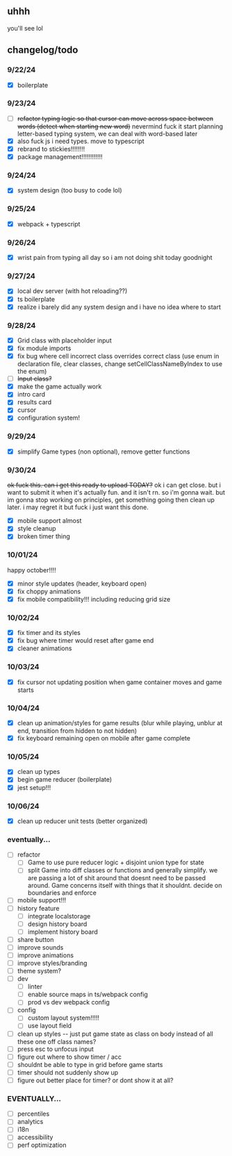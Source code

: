 ## uhhh

you'll see lol

## changelog/todo
### 9/22/24
- [x] boilerplate

### 9/23/24
- [ ] ~~refactor typing logic so that cursor can move across space between words (detect when starting new word)~~ nevermind fuck it start planning letter-based typing system, we can deal with word-based later
- [x] also fuck js i need types. move to typescript
- [x] rebrand to stickies!!!!!!!!
- [x] package management!!!!!!!!!!!!

### 9/24/24
- [x] system design (too busy to code lol)

### 9/25/24
- [x] webpack + typescript

### 9/26/24
- [x] wrist pain from typing all day so i am not doing shit today goodnight

### 9/27/24
- [x] local dev server (with hot reloading??)
- [x] ts boilerplate
- [x] realize i barely did any system design and i have no idea where to start

### 9/28/24
- [x] Grid class with placeholder input
- [x] fix module imports
- [x] fix bug where cell incorrect class overrides correct class (use enum in declaration file, clear classes, change setCellClassNameByIndex to use the enum)
- [ ] ~~Input class?~~
- [x] make the game actually work
- [x] intro card
- [x] results card
- [x] cursor
- [x] configuration system!

### 9/29/24
- [x] simplify Game types (non optional), remove getter functions

### 9/30/24
~~ok fuck this. can i get this ready to upload TODAY?~~
ok i can get close. but i want to submit it when it's actually fun. and it isn't rn.
so i'm gonna wait. but im gonna stop working on principles, get something going
then clean up later. i may regret it but fuck i just want this done.
- [x] mobile support almost
- [x] style cleanup
- [x] broken timer thing

### 10/01/24
happy october!!!!
- [x] minor style updates (header, keyboard open)
- [x] fix choppy animations
- [x] fix mobile compatibility!!! including reducing grid size

### 10/02/24
- [x] fix timer and its styles
- [x] fix bug where timer would reset after game end
- [x] cleaner animations

### 10/03/24
- [x] fix cursor not updating position when game container moves and game starts

### 10/04/24
- [x] clean up animation/styles for game results (blur while playing, unblur at end, transition from hidden to not hidden)
- [x] fix keyboard remaining open on mobile after game complete

### 10/05/24
- [x] clean up types
- [x] begin game reducer (boilerplate)
- [x] jest setup!!!

### 10/06/24
- [x] clean up reducer unit tests (better organized)

### eventually...
- [ ] refactor
  - [ ] Game to use pure reducer logic + disjoint union type for state
  - [ ] split Game into diff classes or functions and generally simplify. we are passing a lot of shit around that doesnt need to be passed around. Game concerns itself with things that it shouldnt. decide on boundaries and enforce
- [ ] mobile support!!!
- [ ] history feature
  - [ ] integrate localstorage
  - [ ] design history board
  - [ ] implement history board
- [ ] share button
- [ ] improve sounds
- [ ] improve animations
- [ ] improve styles/branding
- [ ] theme system?
- [ ] dev
  - [ ] linter
  - [ ] enable source maps in ts/webpack config
  - [ ] prod vs dev webpack config
- [ ] config
  - [ ] custom layout system!!!!!
  - [ ] use layout field
- [ ] clean up styles -- just put game state as class on body instead of all these one off class names?
- [ ] press esc to unfocus input
- [ ] figure out where to show timer / acc
- [ ] shouldnt be able to type in grid before game starts
- [ ] timer should not suddenly show up
- [ ] figure out better place for timer? or dont show it at all?

### EVENTUALLY...
- [ ] percentiles
- [ ] analytics
- [ ] i18n
- [ ] accessibility
- [ ] perf optimization
